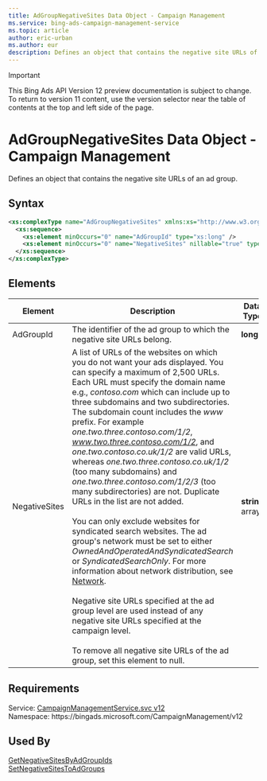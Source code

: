 ```yaml
---
title: AdGroupNegativeSites Data Object - Campaign Management
ms.service: bing-ads-campaign-management-service
ms.topic: article
author: eric-urban
ms.author: eur
description: Defines an object that contains the negative site URLs of an ad group.
---
```

> [!IMPORTANT]
> This Bing Ads API Version 12 preview documentation is subject to change. To return to version 11 content, use the version selector near the table of contents at the top and left side of the page.

# AdGroupNegativeSites Data Object - Campaign Management
Defines an object that contains the negative site URLs of an ad group.

## Syntax
```xml
<xs:complexType name="AdGroupNegativeSites" xmlns:xs="http://www.w3.org/2001/XMLSchema">
  <xs:sequence>
    <xs:element minOccurs="0" name="AdGroupId" type="xs:long" />
    <xs:element minOccurs="0" name="NegativeSites" nillable="true" type="q22:ArrayOfstring" xmlns:q22="http://schemas.microsoft.com/2003/10/Serialization/Arrays" />
  </xs:sequence>
</xs:complexType>
```

## <a name="elements"></a>Elements

|Element|Description|Data Type|
|-----------|---------------|-------------|
|<a name="adgroupid"></a>AdGroupId|The identifier of the ad group to which the negative site URLs belong.|**long**|
|<a name="negativesites"></a>NegativeSites|A list of URLs of the websites on which you do not want your ads displayed. You can specify a maximum of 2,500 URLs. Each URL must specify the domain name e.g., *contoso.com* which can include up to three subdomains and two subdirectories. The subdomain count includes the *www* prefix. For example *one.two.three.contoso.com/1/2*, *www.two.three.contoso.com/1/2*, and *one.two.contoso.co.uk/1/2* are valid URLs, whereas *one.two.three.contoso.co.uk/1/2* (too many subdomains) and *one.two.three.contoso.com/1/2/3* (too many subdirectories) are not. Duplicate URLs in the list are not added.<br /><br />You can only exclude websites for syndicated search websites. The ad group's network must be set to either *OwnedAndOperatedAndSyndicatedSearch* or *SyndicatedSearchOnly*. For more information about network distribution, see [Network](network.md).<br /><br />Negative site URLs specified at the ad group level are used instead of any negative site URLs specified at the campaign level.<br /><br />To remove all negative site URLs of the ad group, set this element to null.|**string** array|

## Requirements
Service: [CampaignManagementService.svc v12](https://campaign.api.bingads.microsoft.com/Api/Advertiser/CampaignManagement/v12/CampaignManagementService.svc)  
Namespace: https\://bingads.microsoft.com/CampaignManagement/v12  

## Used By
[GetNegativeSitesByAdGroupIds](getnegativesitesbyadgroupids.md)  
[SetNegativeSitesToAdGroups](setnegativesitestoadgroups.md)  

